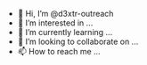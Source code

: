 - 👋 Hi, I’m @d3xtr-outreach
- 👀 I’m interested in ...
- 🌱 I’m currently learning ...
- 💞️ I’m looking to collaborate on ...
- 📫 How to reach me ...

<!---
d3xtr-outreach/d3xtr-outreach is a ✨ special ✨ repository because its `README.md` (this file) appears on your GitHub profile.
You can click the Preview link to take a look at your changes.
--->
